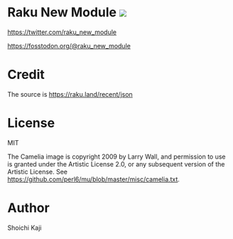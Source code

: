 # Raku New Module [![](https://github.com/skaji/raku-new-module/workflows/test/badge.svg)](https://github.com/skaji/raku-new-module/actions)

https://twitter.com/raku_new_module

https://fosstodon.org/@raku_new_module

# Credit

The source is https://raku.land/recent/json

# License

MIT

The Camelia image is copyright 2009 by Larry Wall, and permission to use
is granted under the Artistic License 2.0, or any subsequent version
of the Artistic License. See https://github.com/perl6/mu/blob/master/misc/camelia.txt.

# Author

Shoichi Kaji
